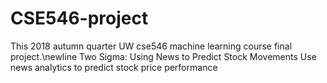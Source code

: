# CSE546-project
This 2018 autumn quarter UW cse546 machine learning course final project.\newline
Two Sigma: Using News to Predict Stock Movements
Use news analytics to predict stock price performance
